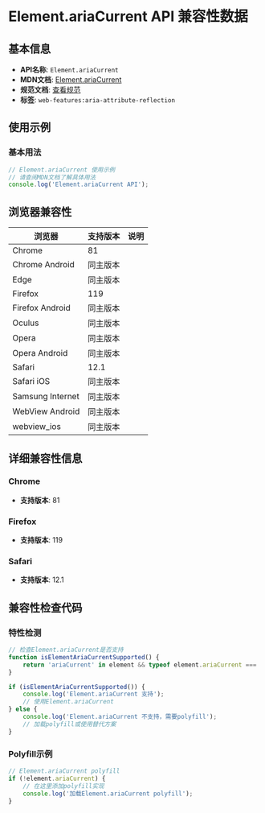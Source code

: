 # Element.ariaCurrent API 兼容性数据

## 基本信息

- **API名称**: `Element.ariaCurrent`
- **MDN文档**: [Element.ariaCurrent](https://developer.mozilla.org/docs/Web/API/Element/ariaCurrent)
- **规范文档**: [查看规范](https://w3c.github.io/aria/#dom-ariamixin-ariacurrent)
- **标签**: `web-features:aria-attribute-reflection`

## 使用示例

### 基本用法

```javascript
// Element.ariaCurrent 使用示例
// 请查阅MDN文档了解具体用法
console.log('Element.ariaCurrent API');
```

## 浏览器兼容性

| 浏览器 | 支持版本 | 说明 |
|--------|----------|------|
| Chrome | 81 |  |
| Chrome Android | 同主版本 |  |
| Edge | 同主版本 |  |
| Firefox | 119 |  |
| Firefox Android | 同主版本 |  |
| Oculus | 同主版本 |  |
| Opera | 同主版本 |  |
| Opera Android | 同主版本 |  |
| Safari | 12.1 |  |
| Safari iOS | 同主版本 |  |
| Samsung Internet | 同主版本 |  |
| WebView Android | 同主版本 |  |
| webview_ios | 同主版本 |  |

## 详细兼容性信息

### Chrome

- **支持版本**: 81

### Firefox

- **支持版本**: 119

### Safari

- **支持版本**: 12.1

## 兼容性检查代码

### 特性检测

```javascript
// 检查Element.ariaCurrent是否支持
function isElementAriaCurrentSupported() {
    return 'ariaCurrent' in element && typeof element.ariaCurrent === 'function';
}

if (isElementAriaCurrentSupported()) {
    console.log('Element.ariaCurrent 支持');
    // 使用Element.ariaCurrent
} else {
    console.log('Element.ariaCurrent 不支持，需要polyfill');
    // 加载polyfill或使用替代方案
}
```

### Polyfill示例

```javascript
// Element.ariaCurrent polyfill
if (!element.ariaCurrent) {
    // 在这里添加polyfill实现
    console.log('加载Element.ariaCurrent polyfill');
}
```

